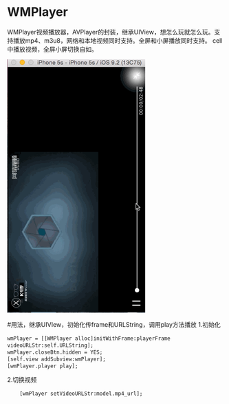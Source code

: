 # WMPlayer
WMPlayer视频播放器，AVPlayer的封装，继承UIView，想怎么玩就怎么玩。支持播放mp4、m3u8，网络和本地视频同时支持。全屏和小屏播放同时支持。
cell中播放视频，全屏小屏切换自如。

![image](https://github.com/zhengwenming/WMPlayer/blob/master/WMPlayer/Resource/WMPlayer.gif)   

#用法，继承UIVIew，初始化传frame和URLString，调用play方法播放
1.初始化

    wmPlayer = [[WMPlayer alloc]initWithFrame:playerFrame videoURLStr:self.URLString];
    wmPlayer.closeBtn.hidden = YES;
    [self.view addSubview:wmPlayer];
    [wmPlayer.player play];
    
2.切换视频

        [wmPlayer setVideoURLStr:model.mp4_url];


